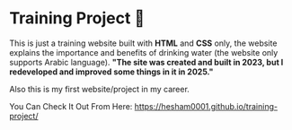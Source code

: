 # Training Project 🔰
This is just a training website built with <strong>HTML</strong> and <strong>CSS</strong> only, the website explains the importance and benefits of drinking water (the website only supports Arabic language).
<strong>"The site was created and built in 2023, but I redeveloped and improved some things in it in 2025."</strong>

Also this is my first website/project in my career.

You Can Check It Out From Here:
https://hesham0001.github.io/training-project/
